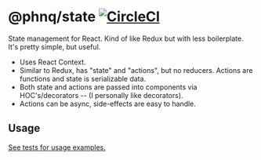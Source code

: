 # @phnq/state [![CircleCI](https://circleci.com/gh/pgostovic/message.svg?style=svg)](https://circleci.com/gh/pgostovic/state)

State management for React. Kind of like Redux but with less boilerplate. It's pretty simple, but useful.

- Uses React Context.
- Similar to Redux, has "state" and "actions", but no reducers. Actions are functions and state is serializable data.
- Both state and actions are passed into components via HOC's/decorators -- (I personally like decorators).
- Actions can be async, side-effects are easy to handle.

## Usage

[See tests for usage examples.](src/__tests__/state.test.tsx)

